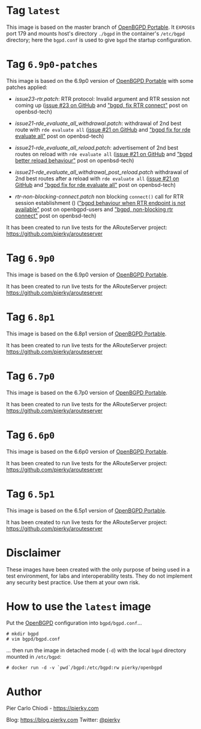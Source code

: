 # Tag `latest`

This image is based on the master branch of [OpenBGPD Portable](https://github.com/openbgpd-portable/). It `EXPOSE`s port 179 and mounts host's directory `./bgpd` in the container's `/etc/bgpd` directory; here the `bgpd.conf` is used to give `bgpd` the startup configuration.

# Tag `6.9p0-patches`

This image is based on the 6.9p0 version of [OpenBGPD Portable](https://github.com/openbgpd-portable/) with some patches applied:

- *issue23-rtr.patch*: RTR protocol: Invalid argument and RTR session not coming up ([issue #23 on GitHub](https://github.com/openbgpd-portable/openbgpd-portable/issues/23) and ["bgpd, fix RTR connect"](https://marc.info/?l=openbsd-tech&m=162004696829635&w=2) post on openbsd-tech)

- *issue21-rde_evaluate_all_withdrawal.patch*: withdrawal of 2nd best route with `rde evaluate all` ([issue #21 on GitHub](https://github.com/openbgpd-portable/openbgpd-portable/issues/21) and ["bgpd fix for rde evaluate all"](https://marc.info/?l=openbsd-tech&m=162011500326166&w=2) post on openbsd-tech)

- *issue21-rde_evaluate_all_reload.patch*: advertisement of 2nd best routes on reload with `rde evaluate all` ([issue #21 on GitHub](https://github.com/openbgpd-portable/openbgpd-portable/issues/21) and ["bgpd better reload behaviour"](https://marc.info/?l=openbsd-tech&m=162021735205669&w=2) post on openbsd-tech)

- *issue21-rde_evaluate_all_withdrawal_post_reload.patch* withdrawal of 2nd best routes after a reload with `rde evaluate all` ([issue #21 on GitHub](https://github.com/openbgpd-portable/openbgpd-portable/issues/21) and ["bgpd fix for rde evaluate all"](https://marc.info/?l=openbsd-tech&m=162072314804091&w=2) post on openbsd-tech)

- *rtr-non-blocking-connect.patch* non blocking `connect()` call for RTR session establishment () (["bgpd behaviour when RTR endpoint is not available"](https://marc.info/?l=openbgpd-users&m=161997334304946&w=2) post on openbgpd-users and ["bgpd, non-blocking rtr connect"](https://marc.info/?l=openbsd-tech&m=162005636502085&w=2) post on openbsd-tech)

It has been created to run live tests for the ARouteServer project: https://github.com/pierky/arouteserver

# Tag `6.9p0`

This image is based on the 6.9p0 version of [OpenBGPD Portable](https://github.com/openbgpd-portable/).

It has been created to run live tests for the ARouteServer project: https://github.com/pierky/arouteserver

# Tag `6.8p1`

This image is based on the 6.8p1 version of [OpenBGPD Portable](https://github.com/openbgpd-portable/).

It has been created to run live tests for the ARouteServer project: https://github.com/pierky/arouteserver

# Tag `6.7p0`

This image is based on the 6.7p0 version of [OpenBGPD Portable](https://github.com/openbgpd-portable/).

It has been created to run live tests for the ARouteServer project: https://github.com/pierky/arouteserver

# Tag `6.6p0`

This image is based on the 6.6p0 version of [OpenBGPD Portable](https://github.com/openbgpd-portable/).

It has been created to run live tests for the ARouteServer project: https://github.com/pierky/arouteserver

# Tag `6.5p1`

This image is based on the 6.5p1 version of [OpenBGPD Portable](https://github.com/openbgpd-portable/).

It has been created to run live tests for the ARouteServer project: https://github.com/pierky/arouteserver

# Disclaimer

These images have been created with the only purpose of being used in a test environment, for labs and interoperability tests. They do not implement any security best practice. Use them at your own risk.

# How to use the `latest` image

Put the [OpenBGPD](https://man.openbsd.org/bgpd.conf.5) configuration into `bgpd/bgpd.conf`...

```
# mkdir bgpd
# vim bgpd/bgpd.conf
```

... then run the image in detached mode (`-d`) with the local `bgpd` directory mounted in `/etc/bgpd`:

```
# docker run -d -v `pwd`/bgpd:/etc/bgpd:rw pierky/openbgpd
```

# Author

Pier Carlo Chiodi - https://pierky.com

Blog: https://blog.pierky.com Twitter: [@pierky](https://twitter.com/pierky)

